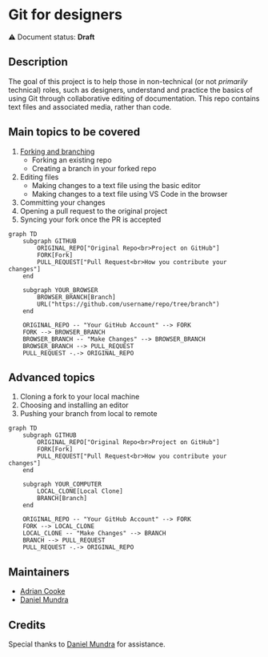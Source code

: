 # Git for designers

⚠️ Document status: **Draft**

## Description

The goal of this project is to help those in non-technical (or not *primarily* technical) roles, such as designers, understand and practice the basics of using Git through collaborative editing of documentation. This repo contains text files and associated media, rather than code.

## Main topics to be covered

1. [Forking and branching](docs/1-forking-a-repo-on-github.md)
	- Forking an existing repo
	- Creating a branch in your forked repo
2. Editing files
	- Making changes to a text file using the basic editor
	- Making changes to a text file using VS Code in the browser
3. Committing your changes
4. Opening a pull request to the original project
5. Syncing your fork once the PR is accepted

```mermaid
graph TD
    subgraph GITHUB
        ORIGINAL_REPO["Original Repo<br>Project on GitHub"]
        FORK[Fork]
        PULL_REQUEST["Pull Request<br>How you contribute your changes"]
    end

    subgraph YOUR_BROWSER
        BROWSER_BRANCH[Branch]
        URL("https://github.com/username/repo/tree/branch")
    end

    ORIGINAL_REPO -- "Your GitHub Account" --> FORK
    FORK --> BROWSER_BRANCH
    BROWSER_BRANCH -- "Make Changes" --> BROWSER_BRANCH
    BROWSER_BRANCH --> PULL_REQUEST
    PULL_REQUEST -.-> ORIGINAL_REPO
```

## Advanced topics

1. Cloning a fork to your local machine
2. Choosing and installing an editor
3. Pushing your branch from local to remote

```mermaid
graph TD
    subgraph GITHUB
        ORIGINAL_REPO["Original Repo<br>Project on GitHub"]
        FORK[Fork]
        PULL_REQUEST["Pull Request<br>How you contribute your changes"]
    end

    subgraph YOUR_COMPUTER
        LOCAL_CLONE[Local Clone]
        BRANCH[Branch]
    end

    ORIGINAL_REPO -- "Your GitHub Account" --> FORK
    FORK --> LOCAL_CLONE
    LOCAL_CLONE -- "Make Changes" --> BRANCH
    BRANCH --> PULL_REQUEST
    PULL_REQUEST -.-> ORIGINAL_REPO
```

## Maintainers

* [Adrian Cooke](https://github.com/adriancooke)
* [Daniel Mundra](https://github.com/dmundra)

## Credits

Special thanks to [Daniel Mundra](https://github.com/dmundra) for assistance.
